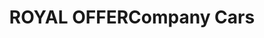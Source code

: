 ---
title: "ROYAL OFFERCompany Cars"
url: /municipio-el-alto/royal-offercompany-cars/
shop: reparación de automóviles
---